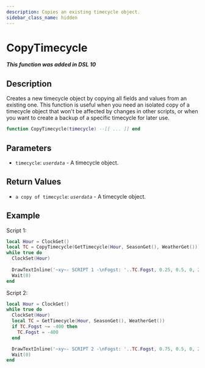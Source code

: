 ```yaml
---
description: Copies an existing timecycle object.
sidebar_class_name: hidden
---
```


# CopyTimecycle

_**This function was added in DSL 10**_

## Description

Creates a new timecycle object by copying all fields and values from an existing one. This function is useful when you need an isolated copy of a timecycle object that won't be affected by changes in other scripts, or when you want to create a backup of a specific timecycle for later use.

```lua
function CopyTimecycle(timecycle) --[[ ... ]] end
```

## Parameters

- `timecycle`: _`userdata`_ - A timecycle object.

## Return Values

- `a copy of timecycle`: _`userdata`_ - A timecycle object.

## Example

Script 1:
```lua
local Hour = ClockGet()
local TC = CopyTimecycle(GetTimecycle(Hour, SeasonGet(), WeatherGet()))
while true do
  ClockSet(Hour)
  
  DrawTextInline('~xy~- SCRIPT 1 -\nFogst: '..TC.Fogst, 0.25, 0.5, 0, 2)
  Wait(0)
end
```

Script 2:
```lua
local Hour = ClockGet()
while true do
  ClockSet(Hour)
  local TC = GetTimecycle(Hour, SeasonGet(), WeatherGet())
  if TC.Fogst ~= -400 then
    TC.Fogst = -400
  end

  DrawTextInline('~xy~- SCRIPT 2 -\nFogst: '..TC.Fogst, 0.75, 0.5, 0, 2)
  Wait(0)
end
```
